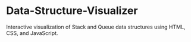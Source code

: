 # Data-Structure-Visualizer
Interactive visualization of Stack and Queue data structures using HTML, CSS, and JavaScript.
